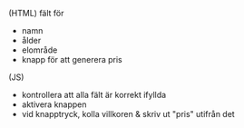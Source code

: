 (HTML) fält för
  - namn
  - ålder
  - elområde
  - knapp för att generera pris

(JS)
- kontrollera att alla fält är korrekt ifyllda
- aktivera knappen
- vid knapptryck, kolla villkoren & skriv ut "pris" utifrån det